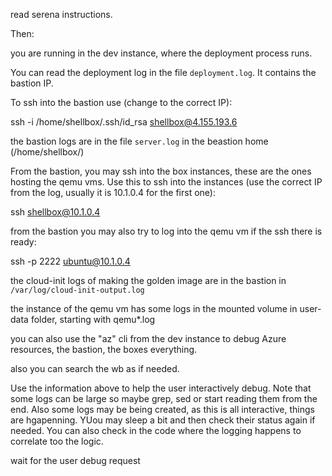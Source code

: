 read serena instructions.

Then:

you are running in the dev instance, where the deployment process runs.

You can read the deployment log in the file `deployment.log`. It contains the bastion IP.

To ssh into the bastion use (change to the correct IP):

ssh -i /home/shellbox/.ssh/id_rsa shellbox@4.155.193.6

the bastion logs are in the file `server.log` in the beastion home (/home/shellbox/)

From the bastion, you may ssh into the box instances, these are the ones hosting the qemu vms. Use this to ssh into the instances (use the correct IP from the log, usually it is 10.1.0.4 for the first one):

ssh shellbox@10.1.0.4

from the bastion you may also try to log into the qemu vm if the ssh there is ready:

ssh -p 2222 ubuntu@10.1.0.4

the cloud-init logs of making the golden image are in the bastion in `/var/log/cloud-init-output.log`

the instance of the qemu vm has some logs in the mounted volume in user-data folder, starting with qemu*.log

you can also use the "az" cli from the dev instance to debug Azure resources, the bastion, the boxes everything.

also you can search the wb as if needed.

Use the information above to help the user interactively debug. Note that some logs can be large so maybe grep, sed or start reading them from the end. Also some logs may be being created, as this is all interactive, things are hgapenning. YUou may sleep a bit and then check their status again if needed. You can also check in the code where the logging happens to correlate too the logic.

wait for the user debug request
